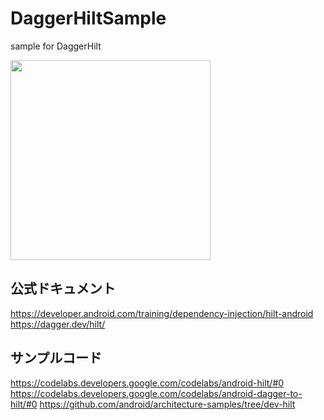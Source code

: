 # DaggerHiltSample
sample for DaggerHilt

<img src="https://user-images.githubusercontent.com/16476224/106348588-b86e6f00-630a-11eb-8174-637125f8be7c.png" width=320 />

## 公式ドキュメント
https://developer.android.com/training/dependency-injection/hilt-android
https://dagger.dev/hilt/

## サンプルコード
https://codelabs.developers.google.com/codelabs/android-hilt/#0
https://codelabs.developers.google.com/codelabs/android-dagger-to-hilt/#0
https://github.com/android/architecture-samples/tree/dev-hilt
